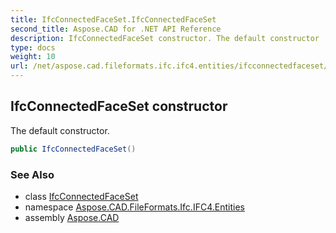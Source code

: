 ```yaml
---
title: IfcConnectedFaceSet.IfcConnectedFaceSet
second_title: Aspose.CAD for .NET API Reference
description: IfcConnectedFaceSet constructor. The default constructor
type: docs
weight: 10
url: /net/aspose.cad.fileformats.ifc.ifc4.entities/ifcconnectedfaceset/ifcconnectedfaceset/
---
```

## IfcConnectedFaceSet constructor

The default constructor.

```csharp
public IfcConnectedFaceSet()
```

### See Also

* class [IfcConnectedFaceSet](../)
* namespace [Aspose.CAD.FileFormats.Ifc.IFC4.Entities](../../ifcconnectedfaceset/)
* assembly [Aspose.CAD](../../../)


